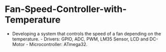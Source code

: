 # Fan-Speed-Controller-with-Temperature
- Developing a system that controls the speed of a fan depending on the temperature. - Drivers: GPIO, ADC, PWM, LM35 Sensor, LCD and DC-Motor - Microcontroller: ATmega32.
